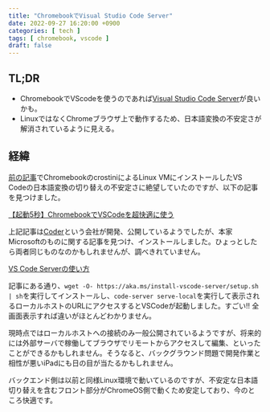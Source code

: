 ```yaml
---
title: "ChromebookでVisual Studio Code Server"
date: 2022-09-27 16:20:00 +0900
categories: [ tech ]
tags: [ chromebook, vscode ]
draft: false
---
```


## TL;DR

* ChromebookでVScodeを使うのであれば[Visual Studio Code Server](https://code.visualstudio.com/docs/remote/vscode-server)が良いかも。
* LinuxではなくChromeブラウザ上で動作するため、日本語変換の不安定さが解消されているように見える。

## 経緯

[前の記事](../../27_01/)でChromebookのcrostiniによるLinux VMにインストールしたVS Codeの日本語変換の切り替えの不安定さに絶望していたのですが、以下の記事を見つけました。

[【起動5秒】ChromebookでVSCodeを超快適に使う](https://blog.tack41.net/posts/2022/09/27_01/)

上記記事は[Coder](https://coder.com/)という会社が開発、公開しているようでしたが、本家Microsoftのものに関する記事を見つけ、インストールしました。ひょっとしたら両者同じものなのかもしれませんが、調べきれていません。

[VS Code Serverの使い方](https://zenn.dev/kato_k/articles/6301d35b3d8d3c)

記事にある通り、`wget -O- https://aka.ms/install-vscode-server/setup.sh | sh`を実行してインストールし、`code-server serve-local`を実行して表示されるローカルホストのURLにアクセスするとVSCodeが起動しました。すごい!! 全画面表示すれば違いがほとんどわかりません。

現時点ではローカルホストへの接続のみ一般公開されているようですが、将来的には外部サーバで稼働してブラウザでリモートからアクセスして編集、といったことができるかもしれません。そうなると、バックグラウンド問題で開発作業と相性が悪いiPadにも日の目が当たるかもしれません。

バックエンド側は以前と同様Linux環境で動いているのですが、不安定な日本語切り替えを含むフロント部分がChromeOS側で動くため安定しており、今のところ快適です。
